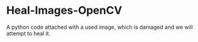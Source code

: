 # Heal-Images-OpenCV
A python code attached with a used image, which is damaged and we will attempt to heal it.
